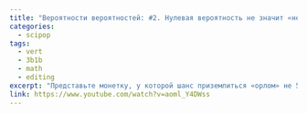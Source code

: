```yaml
---
title: "Вероятности вероятностей: #2. Нулевая вероятность не значит «невозможно»"
categories:
  - scipop
tags:
  - vert
  - 3b1b
  - math
  - editing
excerpt: "Представьте монетку, у которой шанс приземлиться «орлом» не 50%, а какое-то иное, неизвестное вам значение. Вы делаете десять бросков, и семь раз выпадает «орёл». Можно ли, исходя из этой информации, рассчитать истинную вероятность выпадения «орла»?"
link: https://www.youtube.com/watch?v=aoml_Y4DWss
---
```

